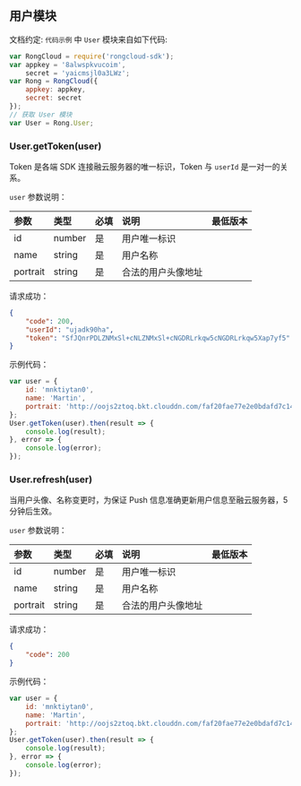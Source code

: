 ## 用户模块

文档约定: `代码示例` 中 `User` 模块来自如下代码:

```js
var RongCloud = require('rongcloud-sdk');
var appkey = '8alwspkvucoim', 
	secret = 'yaicmsjl0a3LWz';
var Rong = RongCloud({
	appkey: appkey,
	secret: secret
});
// 获取 User 模块
var User = Rong.User;
```

### User.getToken(user)

Token 是各端 SDK 连接融云服务器的唯一标识，Token 与 `userId` 是一对一的关系。

`user` 参数说明：

| 参数   	 |	类型		| 必填	| 说明 							|最低版本		|
| :----------|:--------	|:-----	|:------------------------------|:-------- |
|	id		 |	number	|	是 	| 用户唯一标识					||
|	name	 |	string	|	是 	| 用户名称						||
|	portrait |	string	|	是 	| 合法的用户头像地址				| &nbsp;|

请求成功：

```json
{
    "code": 200,
    "userId": "ujadk90ha",
    "token": "SfJQnrPDLZNMxSl+cNLZNMxSl+cNGDRLrkqw5cNGDRLrkqw5Xap7yf5"
}
```

示例代码：

```js
var user = {
	id: 'mnktiytan0',
	name: 'Martin',
	portrait: 'http://oojs2ztoq.bkt.clouddn.com/faf20fae77e2e0bdafd7c148e6193418.jpg'
};
User.getToken(user).then(result => {
	console.log(result);
}, error => { 
	console.log(error);
});
```

### User.refresh(user)

当用户头像、名称变更时，为保证 Push 信息准确更新用户信息至融云服务器，5 分钟后生效。

`user` 参数说明：

| 参数   	 |	类型		| 必填	| 说明 							|最低版本		|
| :----------|:--------	|:-----	|:------------------------------|:-------- |
|	id		 |	number	|	是 	| 用户唯一标识					||
|	name	 |	string	|	是 	| 用户名称						||
|	portrait |	string	|	是 	| 合法的用户头像地址				| &nbsp;|

请求成功：

```json
{
    "code": 200
}
```

示例代码：

```js
var user = {
	id: 'mnktiytan0',
	name: 'Martin',
	portrait: 'http://oojs2ztoq.bkt.clouddn.com/faf20fae77e2e0bdafd7c148e6193418.jpg'
};
User.getToken(user).then(result => {
	console.log(result);
}, error => { 
	console.log(error);
});
```
